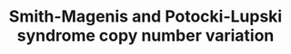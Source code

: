 ---
annotations:
- id: PW:0000013
  parent: disease pathway
  type: Pathway Ontology
  value: disease pathway
authors:
- Ninagerrekens
- Egonw
- Ash iyer
- Fehrhart
description: 'The Smith-Magenis syndrome, is the result from a deletion of chr17:chr17:16,82-18,28,
  while the Potocki-Lupski syndrome is the result of a duplication of this area. '
last-edited: 2023-08-10
organisms:
- Homo sapiens
redirect_from:
- /index.php/Pathway:WP5381
- /instance/WP5381
- /instance/WP5381_r127076
revision: r127076
schema-jsonld:
- '@context': https://schema.org/
  '@id': https://wikipathways.github.io/pathways/WP5381.html
  '@type': Dataset
  creator:
    '@type': Organization
    name: WikiPathways
  description: 'The Smith-Magenis syndrome, is the result from a deletion of chr17:chr17:16,82-18,28,
    while the Potocki-Lupski syndrome is the result of a duplication of this area. '
  keywords:
  - ALKBH5
  - AP-1 family
  - APP
  - ARG2
  - ARMC8
  - ATG101
  - ATG13
  - ATPAF2
  - BAFF
  - BAX
  - BCL2L11
  - BCL6
  - BIRC2
  - BMAL1
  - BML
  - C9ORF72
  - CARM1
  - CCDC65
  - 'CDK1 '
  - CFL2
  - CLEC16A
  - CLOCK
  - CLTA
  - CLTB
  - CLTC
  - CLUAP1
  - COPS2
  - COPS3
  - COPS4
  - COPS5
  - COPS6
  - COPS7A
  - COPS8
  - CREB
  - CREB1
  - CRY1
  - CRY2
  - DRC1
  - DRC3
  - DRC7
  - DRG2
  - DRP1
  - EFCAB2
  - ETV5
  - FBXL13
  - FE65
  - FERD3L
  - FHOD1
  - FLCN
  - FLII
  - FNIP1
  - FNIP2
  - FOXA1
  - FOXA2
  - G6PC1
  - GAS8
  - GDI2
  - GID4
  - GPS1
  - GRIP1
  - HBP1
  - HES6
  - IFT172
  - IFT20
  - IFT22
  - IFT25
  - IFT27
  - IFT46
  - IFT52
  - IFT57
  - IFT74
  - IFT80
  - IFT81
  - IFT88
  - IL1B
  - IQCA1
  - IQCD
  - IQCG
  - IRF8
  - ITPK1
  - JUN
  - L-serine
  - LDHA
  - LIMK1
  - LLGL1
  - LRRC48
  - MAEA
  - MAP3K14
  - MED9
  - MIEF2
  - MIGA1
  - MIGA2
  - MIR33B
  - MKLN1
  - MLST8
  - MPRIP
  - MTOR
  - MYC
  - MYD88
  - MYH2
  - MYO15A
  - MYO16
  - MYPT1
  - Magnesium 2+
  - NFKB1
  - NR1H2
  - NR1H3
  - NT5M
  - PARD3
  - PARD6B
  - PCK1
  - PDME
  - PE
  - PEMT
  - PER1
  - PLD6
  - PMME
  - PPP1R14A
  - PRDM1
  - PRKAA1
  - PRKAB1
  - PRKAG2
  - PRKCI
  - PRKN
  - PTEN
  - RAB10
  - RAB39B
  - RAB8A
  - RAI1
  - RANBP9
  - RASD1
  - RB1CC1
  - RELA
  - RMI1
  - RMI2
  - RMND5A
  - 'RNF41 '
  - RO60
  - ROCK1
  - ROS
  - RP11-45M22.4
  - RPTOR
  - RRAGA
  - RhoA
  - SHMT1
  - SMCR2
  - SMCR5
  - SMCR8
  - SREB2
  - SREBF1
  - STAT3
  - TCTE1
  - TFE3
  - TFEB
  - TLR4
  - TNF
  - TNFRSF13B
  - TNFSF13
  - TOLLIP
  - TOM1L2
  - TOP3A
  - TP53
  - TRAF3IP1
  - TTC26
  - TTC30B
  - 'Thymine '
  - UBP8
  - ULK1
  - Uracil
  - WDR26
  - WDR41
  - WWTR1
  - Y RNA
  - YAP1
  - 'Zinc 2+ '
  - cardiolipin
  - cortisol
  - diacylglycerol
  - glycine
  - lipin family
  - 'mRNA '
  - melatonin
  - one-carbon compound
  - 'phosphatidate '
  - phosphatidylcholine
  - pyridoxal 5'-phosphate(2-)
  license: CC0
  name: Smith-Magenis and Potocki-Lupski syndrome copy number variation
seo: CreativeWork
title: Smith-Magenis and Potocki-Lupski syndrome copy number variation
wpid: WP5381
---